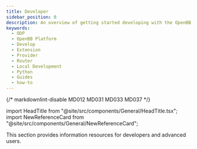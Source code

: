 ```yaml
---
title: Developer
sidebar_position: 0
description: An overview of getting started developing with the OpenBB Python Package and extensions.
keywords:
  - ODP
  - OpenBB Platform
  - Develop
  - Extension
  - Provider
  - Router
  - Local Development
  - Python
  - Guides
  - how-to
---
```


{/* markdownlint-disable MD012 MD031 MD033 MD037 */}

import HeadTitle from "@site/src/components/General/HeadTitle.tsx";
import NewReferenceCard from "@site/src/components/General/NewReferenceCard";

<HeadTitle title="Development Overview | OpenBB Docs" />

This section provides information resources for developers and advanced users.

<ul className="grid grid-cols-1 gap-2 -ml-6">
  <NewReferenceCard
    title="Architecture Overview"
    description="A high level overview of the architecture behind `openbb-core` and the user interfaces."
    url="/python/developer/architecture_overview"
  />
</ul>

<ul className="grid grid-cols-1 gap-2 -ml-6">
  <NewReferenceCard
    title="Standardization"
    description="A high level explanation of the applied standardization framework."
    url="/python/developer/standardization"
  />
</ul>

<ul className="grid grid-cols-1 gap-2 -ml-6">
  <NewReferenceCard
    title="Extension Types"
    description="Instructions for getting started building the different types of OpenBB Python Package Extensions."
    url="/python/developer/extension_types"
  />
</ul>

<ul className="grid grid-cols-1 gap-2 -ml-6">
  <NewReferenceCard
    title="How-To"
    description="Quick how-to guides that cover key concepts and code snippets."
    url="/python/developer/how-to"
  />
</ul>